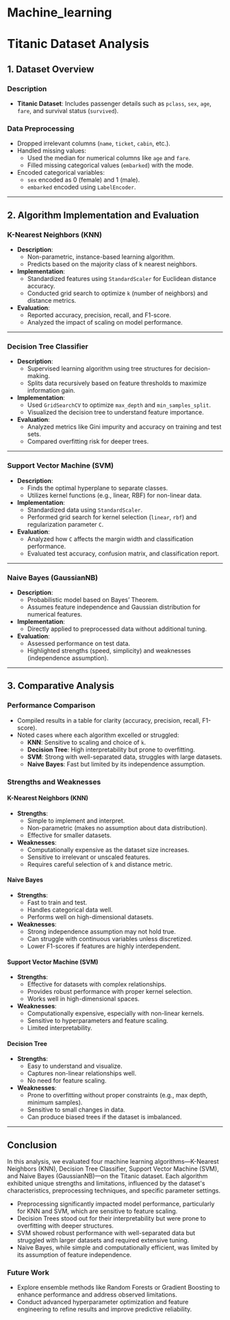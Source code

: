 # Machine_learning
# Titanic Dataset Analysis

## 1. Dataset Overview
### Description
- **Titanic Dataset**: Includes passenger details such as `pclass`, `sex`, `age`, `fare`, and survival status (`survived`).

### Data Preprocessing
- Dropped irrelevant columns (`name`, `ticket`, `cabin`, etc.).
- Handled missing values:
  - Used the median for numerical columns like `age` and `fare`.
  - Filled missing categorical values (`embarked`) with the mode.
- Encoded categorical variables:
  - `sex` encoded as 0 (female) and 1 (male).
  - `embarked` encoded using `LabelEncoder`.

---

## 2. Algorithm Implementation and Evaluation

### K-Nearest Neighbors (KNN)
- **Description**:
  - Non-parametric, instance-based learning algorithm.
  - Predicts based on the majority class of k nearest neighbors.
- **Implementation**:
  - Standardized features using `StandardScaler` for Euclidean distance accuracy.
  - Conducted grid search to optimize `k` (number of neighbors) and distance metrics.
- **Evaluation**:
  - Reported accuracy, precision, recall, and F1-score.
  - Analyzed the impact of scaling on model performance.

---

### Decision Tree Classifier
- **Description**:
  - Supervised learning algorithm using tree structures for decision-making.
  - Splits data recursively based on feature thresholds to maximize information gain.
- **Implementation**:
  - Used `GridSearchCV` to optimize `max_depth` and `min_samples_split`.
  - Visualized the decision tree to understand feature importance.
- **Evaluation**:
  - Analyzed metrics like Gini impurity and accuracy on training and test sets.
  - Compared overfitting risk for deeper trees.

---

### Support Vector Machine (SVM)
- **Description**:
  - Finds the optimal hyperplane to separate classes.
  - Utilizes kernel functions (e.g., linear, RBF) for non-linear data.
- **Implementation**:
  - Standardized data using `StandardScaler`.
  - Performed grid search for kernel selection (`linear`, `rbf`) and regularization parameter `C`.
- **Evaluation**:
  - Analyzed how `C` affects the margin width and classification performance.
  - Evaluated test accuracy, confusion matrix, and classification report.

---

### Naive Bayes (GaussianNB)
- **Description**:
  - Probabilistic model based on Bayes’ Theorem.
  - Assumes feature independence and Gaussian distribution for numerical features.
- **Implementation**:
  - Directly applied to preprocessed data without additional tuning.
- **Evaluation**:
  - Assessed performance on test data.
  - Highlighted strengths (speed, simplicity) and weaknesses (independence assumption).

---

## 3. Comparative Analysis

### Performance Comparison
- Compiled results in a table for clarity (accuracy, precision, recall, F1-score).
- Noted cases where each algorithm excelled or struggled:
  - **KNN**: Sensitive to scaling and choice of `k`.
  - **Decision Tree**: High interpretability but prone to overfitting.
  - **SVM**: Strong with well-separated data, struggles with large datasets.
  - **Naive Bayes**: Fast but limited by its independence assumption.

### Strengths and Weaknesses

#### K-Nearest Neighbors (KNN)
- **Strengths**:
  - Simple to implement and interpret.
  - Non-parametric (makes no assumption about data distribution).
  - Effective for smaller datasets.
- **Weaknesses**:
  - Computationally expensive as the dataset size increases.
  - Sensitive to irrelevant or unscaled features.
  - Requires careful selection of `k` and distance metric.

#### Naive Bayes
- **Strengths**:
  - Fast to train and test.
  - Handles categorical data well.
  - Performs well on high-dimensional datasets.
- **Weaknesses**:
  - Strong independence assumption may not hold true.
  - Can struggle with continuous variables unless discretized.
  - Lower F1-scores if features are highly interdependent.

#### Support Vector Machine (SVM)
- **Strengths**:
  - Effective for datasets with complex relationships.
  - Provides robust performance with proper kernel selection.
  - Works well in high-dimensional spaces.
- **Weaknesses**:
  - Computationally expensive, especially with non-linear kernels.
  - Sensitive to hyperparameters and feature scaling.
  - Limited interpretability.

#### Decision Tree
- **Strengths**:
  - Easy to understand and visualize.
  - Captures non-linear relationships well.
  - No need for feature scaling.
- **Weaknesses**:
  - Prone to overfitting without proper constraints (e.g., max depth, minimum samples).
  - Sensitive to small changes in data.
  - Can produce biased trees if the dataset is imbalanced.

---

## Conclusion
In this analysis, we evaluated four machine learning algorithms—K-Nearest Neighbors (KNN), Decision Tree Classifier, Support Vector Machine (SVM), and Naive Bayes (GaussianNB)—on the Titanic dataset. Each algorithm exhibited unique strengths and limitations, influenced by the dataset's characteristics, preprocessing techniques, and specific parameter settings.

- Preprocessing significantly impacted model performance, particularly for KNN and SVM, which are sensitive to feature scaling.
- Decision Trees stood out for their interpretability but were prone to overfitting with deeper structures.
- SVM showed robust performance with well-separated data but struggled with larger datasets and required extensive tuning.
- Naive Bayes, while simple and computationally efficient, was limited by its assumption of feature independence.

### Future Work
- Explore ensemble methods like Random Forests or Gradient Boosting to enhance performance and address observed limitations.
- Conduct advanced hyperparameter optimization and feature engineering to refine results and improve predictive reliability.

